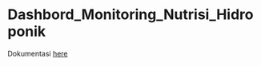 # Dashbord_Monitoring_Nutrisi_Hidroponik

Dokumentasi [here](https://docs.google.com/document/d/1InskTcacH38CUNy5jcr9j0o9Ob-vJ__HIbuv-F-01d8/edit?usp=sharing)
